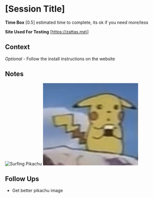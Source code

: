 # \[Session Title\]

**Time Box** \[0.5\] estimated time to complete, its ok if you need more/less

**Site Used For Testing** \[https://zattas.me\]

## Context

_Optional_ - Follow the install instructions on the website

## Notes

![Surfing Pikachu](https://cdn.shopify.com/s/files/1/1336/2769/products/il_fullxfull.1416445160_pc0w_2000x.jpg?v=1541958267)
![Other Pikachu](/sessions/helloWorld/zattas/data/pikachu.jpg)

## Follow Ups

* Get better pikachu image
